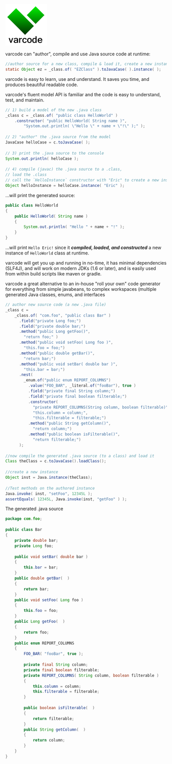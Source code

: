 ![alt text](https://github.com/edefazio/varcode/blob/master/varcode_greenOnWhite.png?raw=true "Ad Hoc Source Code Generation & metaprogramming")

varcode can "author", compile and use Java source code at runtime:
```java
//author source for a new class, compile & load it, create a new instance
static Object ez = _class.of( "EZClass" ).toJavaCase( ).instance( );
```
varcode is easy to learn, use and understand. It saves you time, and produces beautiful readable code.  

varcode's fluent model API is familiar and the code is easy to understand, test, and maintain.
```java
// 1) build a model of the new .java class
_class c = _class.of( "public class HelloWorld" )
    .constructor( "public HelloWorld( String name )",
        "System.out.println( \"Hello \" + name + \"!\" );" );
        
// 2) "author" the .java source from the model 
JavaCase helloCase = c.toJavaCase( );
        
// 3) print the .java source to the console
System.out.println( helloCase );
        
// 4) compile (javac) the .java source to a .class, 
// load the .class
// call the `HelloInstance` constructor with "Eric" to create a new instance
Object helloInstance = helloCase.instance( "Eric" );
```
...will print the generated source:
```java
public class HelloWorld
{
    public HelloWorld( String name )
    {
        System.out.println( "Hello " + name + "!" );
    }
}
```
...will print `Hello Eric!` since it ***compiled, loaded, and constructed*** 
a new instance of `HelloWorld` class at runtime.

varcode will get you up and running in no-time, it has minimal dependencies (SLF4J), 
and will work on modern JDKs (1.6 or later), and is easily used from within build scripts
like maven or gradle.  

varcode a great alternative to an in-house "roll your own" code generator for everything from
simple javabeans, to complex workspaces 
(multiple generated Java classes, enums, and interfaces
```java        
// author new source code (a new .java file)
_class c = 
    _class.of( "com.foo", "public class Bar" )
      .field("private Long foo;")
      .field("private double bar;")
      .method("public Long getFoo()",
        "return foo;" )
      .method("public void setFoo( Long foo )",
        "this.foo = foo;")
      .method("public double getBar()",
        "return bar;")
      .method("public void setBar( double bar )",
        "this.bar = bar;")
      .nest(
        _enum.of("public enum REPORT_COLUMNS")
          .value("FOO_BAR", _literal.of("fooBar"), true )
          .field("private final String column;")
          .field("private final boolean filterable;")
          .constructor(
            "private REPORT_COLUMNS(String column, boolean filterable)",
            "this.column = column;",
            "this.filterable = filterable;")
          .method("public String getColumn()",
            "return column;")
          .method("public boolean isFilterable()",
            "return filterable;")
      );    
      
//now compile the generated .java source (to a class) and load it  
Class theClass = c.toJavaCase().loadClass();
  
//create a new instance
Object inst = Java.instance(theClass);
    
//Test methods on the authored instance
Java.invoke( inst, "setFoo", 12345L );
assertEquals( 12345L, Java.invoke(inst, "getFoo" ) );   
```
The generated .java source
```java
package com.foo;

public class Bar
{
    private double bar;
    private Long foo;

    public void setBar( double bar )
    {
        this.bar = bar;
    }
    public double getBar(  )
    {
        return bar;
    }
    public void setFoo( Long foo )
    {
        this.foo = foo;
    }
    public Long getFoo(  )
    {
        return foo;
    }
    public enum REPORT_COLUMNS
    {
        FOO_BAR( "fooBar", true );

        private final String column;
        private final boolean filterable;
        private REPORT_COLUMNS( String column, boolean filterable )
        {
            this.column = column;
            this.filterable = filterable;
        }

        public boolean isFilterable(  )
        {
            return filterable;
        }
        public String getColumn(  )
        {
            return column;
        }
    }
}
```
